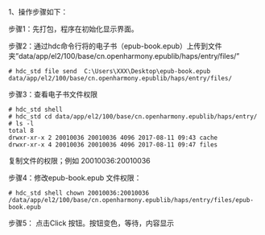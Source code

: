 1、操作步骤如下：

步骤1：先打包，程序在初始化显示界面。

步骤2：通过hdc命令行将的电子书（epub-book.epub）上传到文件夹”data/app/el2/100/base/cn.openharmony.epublib/haps/entry/files/”
```
# hdc_std file send  C:\Users\XXX\Desktop\epub-book.epub   data/app/el2/100/base/cn.openharmony.epublib/haps/entry/files/
```
步骤3：查看电子书文件权限

```
# hdc_std shell
# hdc_std cd data/app/el2/100/base/cn.openharmony.epublib/haps/entry/
# ls -l
total 8
drwxr-xr-x 2 20010036 20010036 4096 2017-08-11 09:43 cache
drwxr-xr-x 4 20010036 20010036 4096 2017-08-11 09:47 files
```
复制文件的权限；例如 20010036:20010036


步骤4：修改epub-book.epub 文件权限：

```
# hdc_std shell chown 20010036:20010036  /data/app/el2/100/base/cn.openharmony.epublib/haps/entry/files/epub-book.epub
```
步骤5： 点击Click 按钮。按钮变色，等待，内容显示

